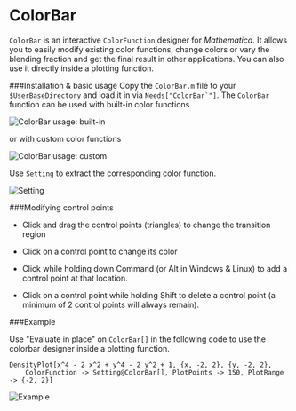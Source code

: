 ColorBar
========

`ColorBar` is an interactive `ColorFunction` designer for _Mathematica_. It allows you to easily modify existing color functions, change colors or vary the blending fraction and get the final result in other applications. You can also use it directly inside a plotting function.

###Installation & basic usage
Copy the `ColorBar.m` file to your `$UserBaseDirectory` and load it in via ``Needs["ColorBar`"]``. The `ColorBar` function can be used with  built-in color functions

![ColorBar usage: built-in](https://f.cloud.github.com/assets/2389211/2275910/4502c83e-9f2d-11e3-83d2-4117696028f2.png)

or with custom color functions

![ColorBar usage: custom](https://f.cloud.github.com/assets/2389211/2266386/9821c60a-9e97-11e3-9624-f348da7686be.png)

Use `Setting` to extract the corresponding color function.

![Setting](https://f.cloud.github.com/assets/2389211/2275909/45024cce-9f2d-11e3-8b1d-093d1fa80efb.png)

###Modifying control points

 - Click and drag the control points (triangles) to change the transition region

 - Click on a control point to change its color

 - Click while holding down Command (or Alt in Windows & Linux) to add a control point at that location.

 - Click on a control point while holding Shift to delete a control point (a minimum of 2 control points will always remain).

###Example

Use "Evaluate in place" on `ColorBar[]` in the following code to use the colorbar designer inside a plotting function.

```
DensityPlot[x^4 - 2 x^2 + y^4 - 2 y^2 + 1, {x, -2, 2}, {y, -2, 2},
	ColorFunction -> Setting@ColorBar[], PlotPoints -> 150, PlotRange -> {-2, 2}]
```

![Example](https://f.cloud.github.com/assets/2389211/2266692/b142697e-9ea0-11e3-8b25-51c7515b8d97.png)

